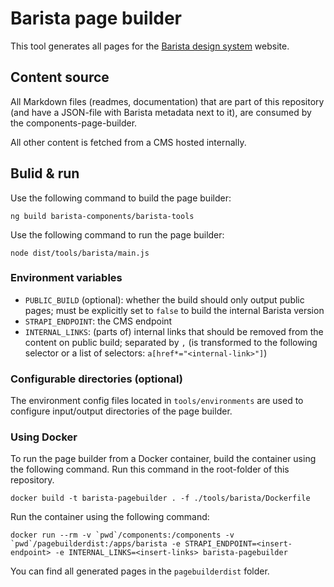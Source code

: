 # Barista page builder

This tool generates all pages for the
[Barista design system](https://barista.dynatrace.com) website.

## Content source

All Markdown files (readmes, documentation) that are part of this repository
(and have a JSON-file with Barista metadata next to it), are consumed by the
components-page-builder.

All other content is fetched from a CMS hosted internally.

## Bulid & run

Use the following command to build the page builder:

```
ng build barista-components/barista-tools
```

Use the following command to run the page builder:

```
node dist/tools/barista/main.js
```

### Environment variables

- `PUBLIC_BUILD` (optional): whether the build should only output public pages;
  must be explicitly set to `false` to build the internal Barista version
- `STRAPI_ENDPOINT`: the CMS endpoint
- `INTERNAL_LINKS`: (parts of) internal links that should be removed from the
  content on public build; separated by `,` (is transformed to the following
  selector or a list of selectors: `a[href*="<internal-link>"]`)

### Configurable directories (optional)

The environment config files located in `tools/environments` are used to
configure input/output directories of the page builder.

### Using Docker

To run the page builder from a Docker container, build the container using the
following command. Run this command in the root-folder of this repository.

```
docker build -t barista-pagebuilder . -f ./tools/barista/Dockerfile
```

Run the container using the following command:

```
docker run --rm -v `pwd`/components:/components -v `pwd`/pagebuilderdist:/apps/barista -e STRAPI_ENDPOINT=<insert-endpoint> -e INTERNAL_LINKS=<insert-links> barista-pagebuilder
```

You can find all generated pages in the `pagebuilderdist` folder.
